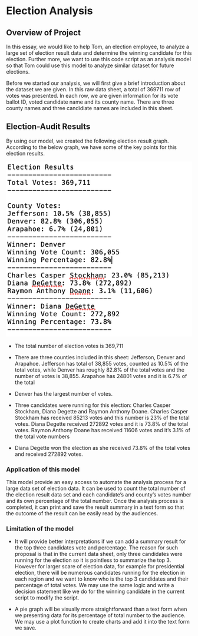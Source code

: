 # Election Analysis 

## Overview of Project

In this essay, we would like to help Tom, an election employee, to analyze a large set of election result data and determine the winning candidate for this election. Further more, we want to use this code script as an analysis model so that Tom could use this model to analyze similar dataset for future elections.

Before we started our analysis, we will first give a brief introduction about the dataset we are given. In this raw data sheet, a total of 369711 row of votes was presented. In each row, we are given information for its vote ballot ID, voted candidate name and its county name. There are three county names and three candidiate names are included in this sheet.

## Election-Audit Results
By using our model, we created the following election result graph. According to the below graph, we have some of the key points for this election results. 

![](Election_Result.png)

- The total number of election votes is 369,711

- There are three counties included in this sheet: Jefferson, Denver and Arapahoe. Jefferson has total of 38,855 votes, counted as 10.5% of the total votes, while Denver has roughly 82.8% of the total votes and the number of votes is 38,855. Arapahoe has 24801 votes and it is 6.7% of the total 

- Denver has the largest number of votes. 

- Three candidates were running for this election: Charles Casper Stockham, Diana Degette and Raymon Anthony Doane. Charles Casper Stockham has received 85213 votes and this number is 23% of the total votes. Diana Degette received 272892 votes and it is 73.8% of the total votes. Raymon Anthony Doane has received 11606 votes and it’s 3.1% of the total vote numbers

- Diana Degette won the election as she received 73.8% of the total votes and received 272892 votes.

### Application of this model 
This model provide an easy access to automate the analysis process for a large data set of election data. It can be used to count the total number of the election result data set and each candidate’s and county’s votes number and its own percentage of the total number. Once the analysis process is completed, it can print and save the result summary in a text form so that the outcome of the result can be easily read by the audiences. 

### Limitation of the model 
- It will provide better interpretations if we can add a summary result for the top three candidates vote and percentage. The reason for such proposal is that in the current data sheet, only three candidates were running for the election so it is pointless to summarize the top 3. However for larger scare of election data, for example for presidential election, there will be numerous candidates running for the election in each region and we want to know who is the top 3 candidates and their percentage of total votes. We may use the same logic and write a decision statement like we do for the winning candidate in the current script to modify the script.

- A pie graph will be visually more straightforward than a text form when we presenting data for its percentage of total number to the audience. We may use a plot function to create charts and add it into the text form we save.
